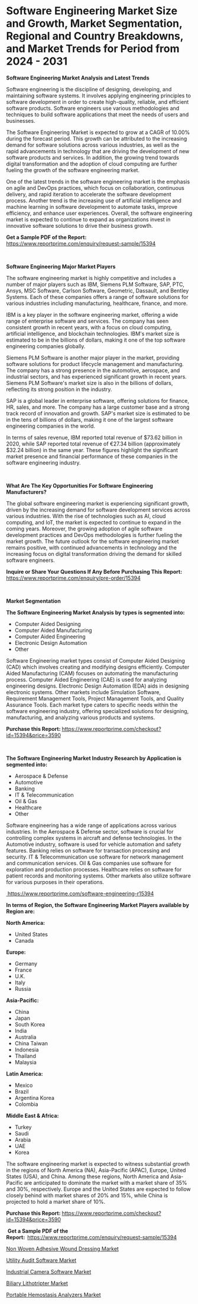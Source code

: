<p><h1>Software Engineering Market Size and Growth, Market Segmentation, Regional and Country Breakdowns, and Market Trends for Period from 2024 -  2031</h1></p><p><strong>Software Engineering Market Analysis and Latest Trends</strong></p>
<p><p>Software engineering is the discipline of designing, developing, and maintaining software systems. It involves applying engineering principles to software development in order to create high-quality, reliable, and efficient software products. Software engineers use various methodologies and techniques to build software applications that meet the needs of users and businesses.</p><p>The Software Engineering Market is expected to grow at a CAGR of 10.00% during the forecast period. This growth can be attributed to the increasing demand for software solutions across various industries, as well as the rapid advancements in technology that are driving the development of new software products and services. In addition, the growing trend towards digital transformation and the adoption of cloud computing are further fueling the growth of the software engineering market.</p><p>One of the latest trends in the software engineering market is the emphasis on agile and DevOps practices, which focus on collaboration, continuous delivery, and rapid iteration to accelerate the software development process. Another trend is the increasing use of artificial intelligence and machine learning in software development to automate tasks, improve efficiency, and enhance user experiences. Overall, the software engineering market is expected to continue to expand as organizations invest in innovative software solutions to drive their business growth.</p></p>
<p><strong>Get a Sample PDF of the Report:&nbsp;</strong> <a href="https://www.reportprime.com/enquiry/request-sample/15394">https://www.reportprime.com/enquiry/request-sample/15394</a></p>
<p>&nbsp;</p>
<p><strong>Software Engineering Major Market Players</strong></p>
<p><p>The software engineering market is highly competitive and includes a number of major players such as IBM, Siemens PLM Software, SAP, PTC, Ansys, MSC Software, Carlson Software, Geometric, Dassault, and Bentley Systems. Each of these companies offers a range of software solutions for various industries including manufacturing, healthcare, finance, and more.</p><p>IBM is a key player in the software engineering market, offering a wide range of enterprise software and services. The company has seen consistent growth in recent years, with a focus on cloud computing, artificial intelligence, and blockchain technologies. IBM's market size is estimated to be in the billions of dollars, making it one of the top software engineering companies globally.</p><p>Siemens PLM Software is another major player in the market, providing software solutions for product lifecycle management and manufacturing. The company has a strong presence in the automotive, aerospace, and industrial sectors, and has experienced significant growth in recent years. Siemens PLM Software's market size is also in the billions of dollars, reflecting its strong position in the industry.</p><p>SAP is a global leader in enterprise software, offering solutions for finance, HR, sales, and more. The company has a large customer base and a strong track record of innovation and growth. SAP's market size is estimated to be in the tens of billions of dollars, making it one of the largest software engineering companies in the world.</p><p>In terms of sales revenue, IBM reported total revenue of $73.62 billion in 2020, while SAP reported total revenue of €27.34 billion (approximately $32.24 billion) in the same year. These figures highlight the significant market presence and financial performance of these companies in the software engineering industry.</p></p>
<p>&nbsp;</p>
<p><strong>What Are The Key Opportunities For Software Engineering Manufacturers?</strong></p>
<p><p>The global software engineering market is experiencing significant growth, driven by the increasing demand for software development services across various industries. With the rise of  technologies such as AI, cloud computing, and IoT, the market is expected to continue to expand in the coming years. Moreover, the growing adoption of agile software development practices and DevOps methodologies is further fueling the market growth. The future outlook for the software engineering market remains positive, with continued advancements in technology and the increasing focus on digital transformation driving the demand for skilled software engineers.</p></p>
<p><strong>Inquire or Share Your Questions If Any Before Purchasing This Report:</strong> <a href="https://www.reportprime.com/enquiry/pre-order/15394">https://www.reportprime.com/enquiry/pre-order/15394</a></p>
<p>&nbsp;</p>
<p><strong>Market Segmentation</strong></p>
<p><strong>The Software Engineering Market Analysis by types is segmented into:</strong></p>
<p><ul><li>Computer Aided Designing</li><li>Computer Aided Manufacturing</li><li>Computer Aided Engineering</li><li>Electronic Design Automation</li><li>Other</li></ul></p>
<p><p>Software Engineering market types consist of Computer Aided Designing (CAD) which involves creating and modifying designs efficiently. Computer Aided Manufacturing (CAM) focuses on automating the manufacturing process. Computer Aided Engineering (CAE) is used for analyzing engineering designs. Electronic Design Automation (EDA) aids in designing electronic systems. Other markets include Simulation Software, Requirement Management Tools, Project Management Tools, and Quality Assurance Tools. Each market type caters to specific needs within the software engineering industry, offering specialized solutions for designing, manufacturing, and analyzing various products and systems.</p></p>
<p><strong>Purchase this Report:&nbsp;</strong><a href="https://www.reportprime.com/checkout?id=15394&price=3590">https://www.reportprime.com/checkout?id=15394&price=3590</a></p>
<p>&nbsp;</p>
<p><strong>The Software Engineering Market Industry Research by Application is segmented into:</strong></p>
<p><ul><li>Aerospace & Defense</li><li>Automotive</li><li>Banking</li><li>IT & Telecommunication</li><li>Oil & Gas</li><li>Healthcare</li><li>Other</li></ul></p>
<p><p>Software engineering has a wide range of applications across various industries. In the Aerospace & Defense sector, software is crucial for controlling complex systems in aircraft and defense technologies. In the Automotive industry, software is used for vehicle automation and safety features. Banking relies on software for transaction processing and security. IT & Telecommunication use software for network management and communication services. Oil & Gas companies use software for exploration and production processes. Healthcare relies on software for patient records and monitoring systems. Other markets also utilize software for various purposes in their operations.</p></p>
<p><a href="https://www.reportprime.com/software-engineering-r15394">&nbsp;https://www.reportprime.com/software-engineering-r15394</a></p>
<p><strong>In terms of Region, the Software Engineering Market Players available by Region are:</strong></p>
<p>
    <p> <strong> North America: </strong>
        <ul>
            <li>United States</li>
            <li>Canada</li>
        </ul>
        </p> 
    <p> <strong> Europe: </strong>
        <ul>
            <li>Germany</li>
            <li>France</li>
            <li>U.K.</li>
            <li>Italy</li>
            <li>Russia</li>
        </ul>
        </p> 
    <p> <strong> Asia-Pacific: </strong>
        <ul>
            <li>China</li>
            <li>Japan</li>
            <li>South Korea</li>
            <li>India</li>
            <li>Australia</li>
            <li>China Taiwan</li>
            <li>Indonesia</li>
            <li>Thailand</li>
            <li>Malaysia</li>
        </ul>
        </p> 
    <p> <strong> Latin America: </strong>
        <ul>
            <li>Mexico</li>
            <li>Brazil</li>
            <li>Argentina Korea</li>
            <li>Colombia</li>
        </ul>
        </p> 
    <p> <strong> Middle East & Africa: </strong>
        <ul>
            <li>Turkey</li>
            <li>Saudi</li>
            <li>Arabia</li>
            <li>UAE</li>
            <li>Korea</li>
        </ul>
    </p>
    </p>
<p><p>The software engineering market is expected to witness substantial growth in the regions of North America (NA), Asia-Pacific (APAC), Europe, United States (USA), and China. Among these regions, North America and Asia-Pacific are anticipated to dominate the market with a market share of 35% and 30%, respectively. Europe and the United States are expected to follow closely behind with market shares of 20% and 15%, while China is projected to hold a market share of 10%.</p></p>
<p><strong>Purchase this Report: </strong><a href="https://www.reportprime.com/checkout?id=15394&price=3590">https://www.reportprime.com/checkout?id=15394&price=3590</a></p>
<p>&nbsp;<strong>Get a Sample PDF of the Report:&nbsp;&nbsp;</strong><a href="https://www.reportprime.com/enquiry/request-sample/15394">https://www.reportprime.com/enquiry/request-sample/15394</a></p>
<p><strong></strong></p>
<p><p><a href="https://medium.com/@dannellbugess3/non-woven-adhesive-wound-dressing-industry-analysis-report-its-market-size-growing-with-a-cagr-of-dc601fd1b01b">Non Woven Adhesive Wound Dressing Market</a></p><p><a href="https://github.com/markusgodoy/Market-Research-Report-List-5/blob/main/utility-audit-software-market.md">Utility Audit Software Market</a></p><p><a href="https://github.com/luckyshygirl/Market-Research-Report-List-6/blob/main/industrial-camera-software-market.md">Industrial Camera Software Market</a></p><p><a href="https://medium.com/@diegomoen/global-biliary-lithotripter-market-sector-types-applications-market-player-strategies-regional-a2be57ed1654">Biliary Lithotripter Market</a></p><p><a href="https://medium.com/@codystark63/portable-hemostasis-analyzers-market-global-market-insights-and-sales-trends-2024-to-2031-5b677e7cd841">Portable Hemostasis Analyzers Market</a></p></p>